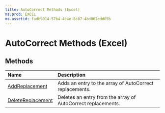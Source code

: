 ```yaml
---
title: AutoCorrect Methods (Excel)
ms.prod: EXCEL
ms.assetid: fadb9014-57b4-4c4e-8c87-4bd062edd05b
---
```



# AutoCorrect Methods (Excel)

## Methods



|**Name**|**Description**|
|:-----|:-----|
|[AddReplacement](autocorrect-addreplacement-method-excel.md)|Adds an entry to the array of AutoCorrect replacements.|
|[DeleteReplacement](autocorrect-deletereplacement-method-excel.md)|Deletes an entry from the array of AutoCorrect replacements.|

